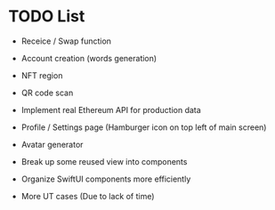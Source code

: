 # TODO List

- Receice / Swap function

- Account creation (words generation)

- NFT region

- QR code scan

- Implement real Ethereum API for production data 

- Profile / Settings page (Hamburger icon on top left of main screen)

- Avatar generator

- Break up some reused view into components

- Organize SwiftUI components more efficiently

- More UT cases (Due to lack of time)


